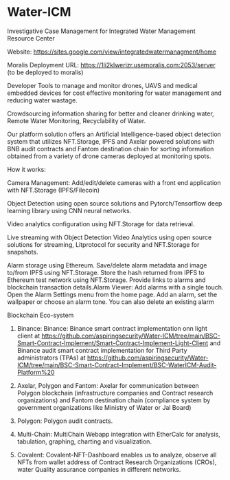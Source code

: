 # Water-ICM
Investigative Case Management for Integrated Water Management Resource Center

Website: https://sites.google.com/view/integratedwatermanagment/home

Moralis Deployment URL: https://1li2klwerizr.usemoralis.com:2053/server (to be deployed to moralis)


Developer Tools to manage and monitor drones, UAVS and medical embedded devices for cost effective monitoring for water management and reducing water wastage. 

Crowdsourcing information sharing for better and cleaner drinking water, Remote Water Monitoring, Recyclability of Water.

Our platform solution offers an Artificial Intelligence-based object detection system that utilizes NFT.Storage, IPFS and Axelar powered solutions with BNB audit contracts and Fantom destination chain for sorting information obtained from a variety of drone cameras deployed at monitoring spots.

How it works:

Camera Management: Add/edit/delete cameras with a front end application with NFT.Storage (IPFS/Filecoin)  

Object Detection using open source solutions and Pytorch/Tensorflow deep learning library using CNN neural networks.

Video analytics configuration using NFT.Storage for data retrieval.

Live streaming with Object Detection Video Analytics using open source solutions for streaming, Litprotocol for security and NFT.Storage for snapshots.

Alarm storage using Ethereum. Save/delete alarm metadata and image to/from IPFS using NFT.Storage. Store the hash returned from IPFS to Ethereum test network using NFT.Storage. Provide links to alarms and blockchain transaction details.Alarm Viewer: Add alarms with a single touch. Open the Alarm Settings menu from the home page. Add an alarm, set the wallpaper or choose an alarm tone. You can also delete an existing alarm

Blockchain Eco-system

1. Binance: Binance: Binance smart contract implementation onn light client at https://github.com/aspiringsecurity/Water-ICM/tree/main/BSC-Smart-Contract-Implement/Smart-Contract-Implement-Light-Client and Binance audit smart contract implementation for Third Party administrators (TPAs) at 
https://github.com/aspiringsecurity/Water-ICM/tree/main/BSC-Smart-Contract-Implement/BSC-WaterICM-Audit-Platform%20

2. Axelar, Polygon and Fantom: Axelar for communication between Polygon blockchain (infrastructure companies and Contract research organizations) and Fantom destination chain (compliance system by government organizations like Ministry of Water or Jal Board)

3. Polygon: Polygon audit contracts.

4. Multi-Chain: MultiChain Webapp integration with EtherCalc for analysis, tabulation, graphing, charting and visualization. 

5. Covalent:  Covalent-NFT-Dashboard enables us to analyze, observe all NFTs from wallet address of Contract Research Organizations (CROs), water Quality assurance companies in different networks.

